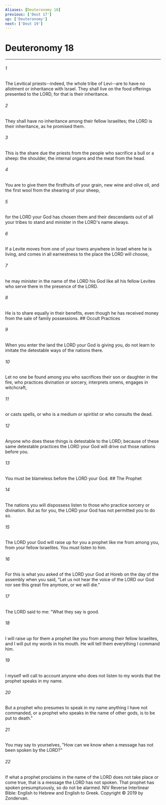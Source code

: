 ```yaml
---
Aliases: [Deuteronomy 18]
previous: ['Deut 17']
up: ['Deuteronomy']
next: ['Deut 19']
---
```

# Deuteronomy 18

***


###### 1 
The Levitical priests--indeed, the whole tribe of Levi--are to have no allotment or inheritance with Israel. They shall live on the food offerings presented to the LORD, for that is their inheritance. 

###### 2 
They shall have no inheritance among their fellow Israelites; the LORD is their inheritance, as he promised them. 

###### 3 
This is the share due the priests from the people who sacrifice a bull or a sheep: the shoulder, the internal organs and the meat from the head. 

###### 4 
You are to give them the firstfruits of your grain, new wine and olive oil, and the first wool from the shearing of your sheep, 

###### 5 
for the LORD your God has chosen them and their descendants out of all your tribes to stand and minister in the LORD's name always. 

###### 6 
If a Levite moves from one of your towns anywhere in Israel where he is living, and comes in all earnestness to the place the LORD will choose, 

###### 7 
he may minister in the name of the LORD his God like all his fellow Levites who serve there in the presence of the LORD. 

###### 8 
He is to share equally in their benefits, even though he has received money from the sale of family possessions. ## Occult Practices 

###### 9 
When you enter the land the LORD your God is giving you, do not learn to imitate the detestable ways of the nations there. 

###### 10 
Let no one be found among you who sacrifices their son or daughter in the fire, who practices divination or sorcery, interprets omens, engages in witchcraft, 

###### 11 
or casts spells, or who is a medium or spiritist or who consults the dead. 

###### 12 
Anyone who does these things is detestable to the LORD; because of these same detestable practices the LORD your God will drive out those nations before you. 

###### 13 
You must be blameless before the LORD your God. ## The Prophet 

###### 14 
The nations you will dispossess listen to those who practice sorcery or divination. But as for you, the LORD your God has not permitted you to do so. 

###### 15 
The LORD your God will raise up for you a prophet like me from among you, from your fellow Israelites. You must listen to him. 

###### 16 
For this is what you asked of the LORD your God at Horeb on the day of the assembly when you said, "Let us not hear the voice of the LORD our God nor see this great fire anymore, or we will die." 

###### 17 
The LORD said to me: "What they say is good. 

###### 18 
I will raise up for them a prophet like you from among their fellow Israelites, and I will put my words in his mouth. He will tell them everything I command him. 

###### 19 
I myself will call to account anyone who does not listen to my words that the prophet speaks in my name. 

###### 20 
But a prophet who presumes to speak in my name anything I have not commanded, or a prophet who speaks in the name of other gods, is to be put to death." 

###### 21 
You may say to yourselves, "How can we know when a message has not been spoken by the LORD?" 

###### 22 
If what a prophet proclaims in the name of the LORD does not take place or come true, that is a message the LORD has not spoken. That prophet has spoken presumptuously, so do not be alarmed. NIV Reverse Interlinear Bible: English to Hebrew and English to Greek. Copyright © 2019 by Zondervan.
